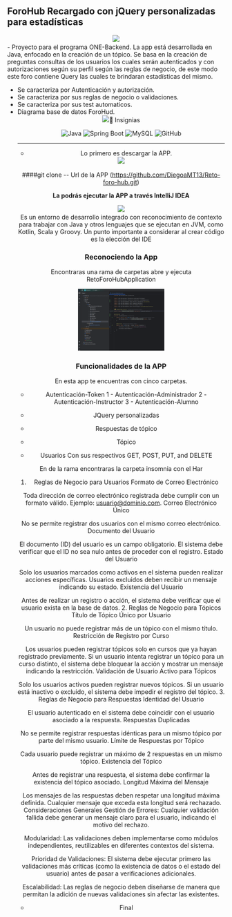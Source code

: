 ##      ForoHub Recargado con jQuery personalizadas para estadísticas
<div align="center"><img src="https://raw.githubusercontent.com/patrickwebsdev/Encriptador-Oracle-Alura/master/img/one.png" width="200"/></div>
- Proyecto para el programa ONE-Backend. La app está desarrollada en Java, enfocado en la creación de un tópico. Se basa en la creación de preguntas consultas de los usuarios los cuales serán autenticados y con autorizaciones según su perfil según las reglas de negocio, de este modo este foro contiene Query las cuales te brindaran estadísticas del mismo.





- Se caracteriza por Autenticación y autorización.
- Se caracteriza por sus reglas de negocio o validaciones.
- Se caracteriza por sus test automaticos.
- Diagrama base de datos ForoHud.
  <div align="center"><img src="https://raw.githubusercontent.com/DiegoaMT13/Reto-foro-hub/refs/heads/main/src/main/java/com/foro_hub/Reto/foro/hub/img/img.png?token=GHSAT0AAAAAAC36ATTACZTXKOL36BVFY7NMZ3YUFVA/></div>


## 📜 Insignias  
![Java](https://img.shields.io/badge/Java-ED8B00?style=for-the-badge&logo=java&logoColor=white) ![Spring Boot](https://img.shields.io/badge/Spring_Boot-6DB33F?style=for-the-badge&logo=spring&logoColor=white) ![MySQL](https://img.shields.io/badge/MySQL-4479A1?style=for-the-badge&logo=mysql&logoColor=white) ![GitHub](https://img.shields.io/badge/GitHub-181717?style=for-the-badge&logo=github&logoColor=white)  

---
- Lo primero es descargar la APP.

<div align="center"><img src="https://cdn.prod.website-files.com/5f5a53e153805db840dae2db/64e79ca5aff2fb7295bfddf9_github-que-es.jpg" width="200"/></div>

####git clone -- Url de la APP
(https://github.com/DiegoaMT13/Reto-foro-hub.git)

**La podrás ejecutar la APP a través IntelliJ IDEA**
<div align="center"><img src="https://d3v6byorcue2se.cloudfront.net/wp-content/uploads/2018/09/logoIntelliJ-IDEA.png" width="200"/></div>
Es un entorno de desarrollo integrado con reconocimiento de contexto para trabajar con Java y otros lenguajes que se ejecutan en JVM, como Kotlin, Scala y Groovy. Un punto importante a considerar al crear código es la elección del IDE


### Reconociendo la App

Encontraras una rama de carpetas abre y ejecuta RetoForoHubApplication

<div align="center"><img src="https://raw.githubusercontent.com/DiegoaMT13/Reto-LiteraLura/refs/heads/main/literaLura/src/main/java/com/aluracursos/literaLura/imagenes/Aplicacion.png" width="200"/></div>


### Funcionalidades de la APP
En esta app te encuentras con cinco carpetas.
 - Autenticación-Token
            1 - Autenticación-Administrador
            2 - Autenticación-Instructor
            3 - Autenticación-Alumno
           
- JQuery personalizadas 
- Respuestas de tópico
- Tópico
- Usuarios
Con sus respectivos GET, POST, PUT, and DELETE 

En de la rama encontraras la carpeta insomnia con el Har
<div align="center"><https://raw.githubusercontent.com/DiegoaMT13/Reto-foro-hub/refs/heads/main/src/main/java/com/foro_hub/Reto/foro/hub/img/img_1.png?token=GHSAT0AAAAAAC36ATTALHX5VQ4T3HV5HGZAZ3YUFQQ/></div>

1. Reglas de Negocio para Usuarios
Formato de Correo Electrónico

Toda dirección de correo electrónico registrada debe cumplir con un formato válido.
Ejemplo: usuario@dominio.com.
Correo Electrónico Único

No se permite registrar dos usuarios con el mismo correo electrónico.
Documento del Usuario

El documento (ID) del usuario es un campo obligatorio.
El sistema debe verificar que el ID no sea nulo antes de proceder con el registro.
Estado del Usuario

Solo los usuarios marcados como activos en el sistema pueden realizar acciones específicas.
Usuarios excluidos deben recibir un mensaje indicando su estado.
Existencia del Usuario

Antes de realizar un registro o acción, el sistema debe verificar que el usuario exista en la base de datos.
2. Reglas de Negocio para Tópicos
Título de Tópico Único por Usuario

Un usuario no puede registrar más de un tópico con el mismo título.
Restricción de Registro por Curso

Los usuarios pueden registrar tópicos solo en cursos que ya hayan registrado previamente.
Si un usuario intenta registrar un tópico para un curso distinto, el sistema debe bloquear la acción y mostrar un mensaje indicando la restricción.
Validación de Usuario Activo para Tópicos

Solo los usuarios activos pueden registrar nuevos tópicos.
Si un usuario está inactivo o excluido, el sistema debe impedir el registro del tópico.
3. Reglas de Negocio para Respuestas
Identidad del Usuario

El usuario autenticado en el sistema debe coincidir con el usuario asociado a la respuesta.
Respuestas Duplicadas

No se permite registrar respuestas idénticas para un mismo tópico por parte del mismo usuario.
Límite de Respuestas por Tópico

Cada usuario puede registrar un máximo de 2 respuestas en un mismo tópico.
Existencia del Tópico

Antes de registrar una respuesta, el sistema debe confirmar la existencia del tópico asociado.
Longitud Máxima del Mensaje

Los mensajes de las respuestas deben respetar una longitud máxima definida.
Cualquier mensaje que exceda esta longitud será rechazado.
Consideraciones Generales
Gestión de Errores:
Cualquier validación fallida debe generar un mensaje claro para el usuario, indicando el motivo del rechazo.

Modularidad:
Las validaciones deben implementarse como módulos independientes, reutilizables en diferentes contextos del sistema.

Prioridad de Validaciones:
El sistema debe ejecutar primero las validaciones más críticas (como la existencia de datos o el estado del usuario) antes de pasar a verificaciones adicionales.

Escalabilidad:
Las reglas de negocio deben diseñarse de manera que permitan la adición de nuevas validaciones sin afectar las existentes.



- Final
